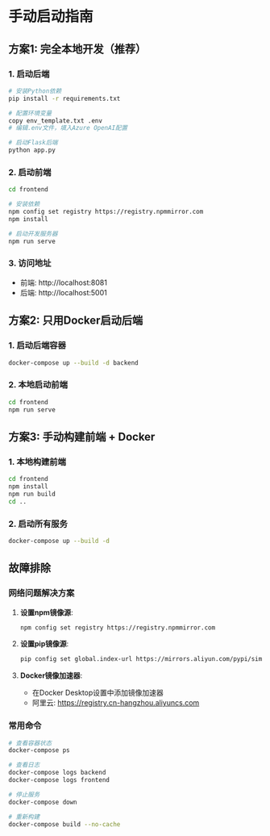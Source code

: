 # 手动启动指南

## 方案1: 完全本地开发（推荐）

### 1. 启动后端
```bash
# 安装Python依赖
pip install -r requirements.txt

# 配置环境变量
copy env_template.txt .env
# 编辑.env文件，填入Azure OpenAI配置

# 启动Flask后端
python app.py
```

### 2. 启动前端
```bash
cd frontend

# 安装依赖
npm config set registry https://registry.npmmirror.com
npm install

# 启动开发服务器
npm run serve
```

### 3. 访问地址
- 前端: http://localhost:8081
- 后端: http://localhost:5001

## 方案2: 只用Docker启动后端

### 1. 启动后端容器
```bash
docker-compose up --build -d backend
```

### 2. 本地启动前端
```bash
cd frontend
npm run serve
```

## 方案3: 手动构建前端 + Docker

### 1. 本地构建前端
```bash
cd frontend
npm install
npm run build
cd ..
```

### 2. 启动所有服务
```bash
docker-compose up --build -d
```

## 故障排除

### 网络问题解决方案
1. **设置npm镜像源**:
   ```bash
   npm config set registry https://registry.npmmirror.com
   ```

2. **设置pip镜像源**:
   ```bash
   pip config set global.index-url https://mirrors.aliyun.com/pypi/simple/
   ```

3. **Docker镜像加速器**:
   - 在Docker Desktop设置中添加镜像加速器
   - 阿里云: https://registry.cn-hangzhou.aliyuncs.com

### 常用命令
```bash
# 查看容器状态
docker-compose ps

# 查看日志
docker-compose logs backend
docker-compose logs frontend

# 停止服务
docker-compose down

# 重新构建
docker-compose build --no-cache
``` 